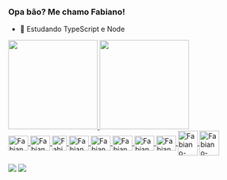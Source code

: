 ### Opa bão? Me chamo Fabiano!

- 🌱 Estudando TypeScript e Node

<div>
  <a href="https://github.com/yDanonin">
  <img height="180em" src="https://github-readme-stats.vercel.app/api?username=yDanonin&show_icons=true&theme=dark&include_all_commits=true&count_private=true"/>
  <img height="180em" src="https://github-readme-stats.vercel.app/api/top-langs/?username=yDanonin&layout=compact&langs_count=16&theme=dark"/>
</div>

 <div style="display: inline_block">
  <img align="center" alt="Fabiano-Py" height="30" width="40" src="https://cdn.jsdelivr.net/gh/devicons/devicon/icons/python/python-original.svg" />
  <img align="center" alt="Fabiano-node" height="30" width="40" src="https://cdn.jsdelivr.net/gh/devicons/devicon/icons/nodejs/nodejs-original.svg" />
  <img align="center" alt="Fabiano-ionic" height="30" src="https://cdn.jsdelivr.net/gh/devicons/devicon/icons/ionic/ionic-original.svg" />
  <img align="center" alt="Fabiano-TS" height="30" width="40" src="https://cdn.jsdelivr.net/gh/devicons/devicon/icons/typescript/typescript-original.svg" />
  <img align="center" alt="Fabiano-java" height="30" width="40" src="https://cdn.jsdelivr.net/gh/devicons/devicon/icons/java/java-original.svg" />
  <img align="center" alt="Fabiano-JS" height="30" width="40" src="https://cdn.jsdelivr.net/gh/devicons/devicon/icons/javascript/javascript-original.svg" target="_blank"/>
  <img align="center" alt="Fabiano-POSTGRES" height="30" width="40" src="https://cdn.jsdelivr.net/gh/devicons/devicon/icons/postgresql/postgresql-original.svg" />
  <img align="center" alt="Fabiano-MYSQL" height="30" width="40" src="https://cdn.jsdelivr.net/gh/devicons/devicon/icons/mysql/mysql-original.svg" />
  <img align="center" alt="Fabiano-DOCKER" height="50" width="40" src="https://cdn.jsdelivr.net/gh/devicons/devicon/icons/docker/docker-original.svg" />
  <img align="center" alt="Fabiano-yarn" height="50" width="40" src="https://cdn.jsdelivr.net/gh/devicons/devicon/icons/yarn/yarn-original-wordmark.svg" />
  
 </div>
<br>
 <div>
   <a href="https://mail.google.com/mail/u/0/#search/fabianorocha102003%40gmail.com" target="_blank"><img src ="https://img.shields.io/badge/Gmail-D14836?style=for-the-badge&logo=gmail&logoColor=white" target="_blank"></a>
   <a href="https://www.linkedin.com/in/fabiano-rocha-84a581200/" target="_blank"><img src ="https://img.shields.io/badge/LinkedIn-0077B5?style=for-the-badge&logo=linkedin&logoColor=white" target="_blank"></a>
 </div>
